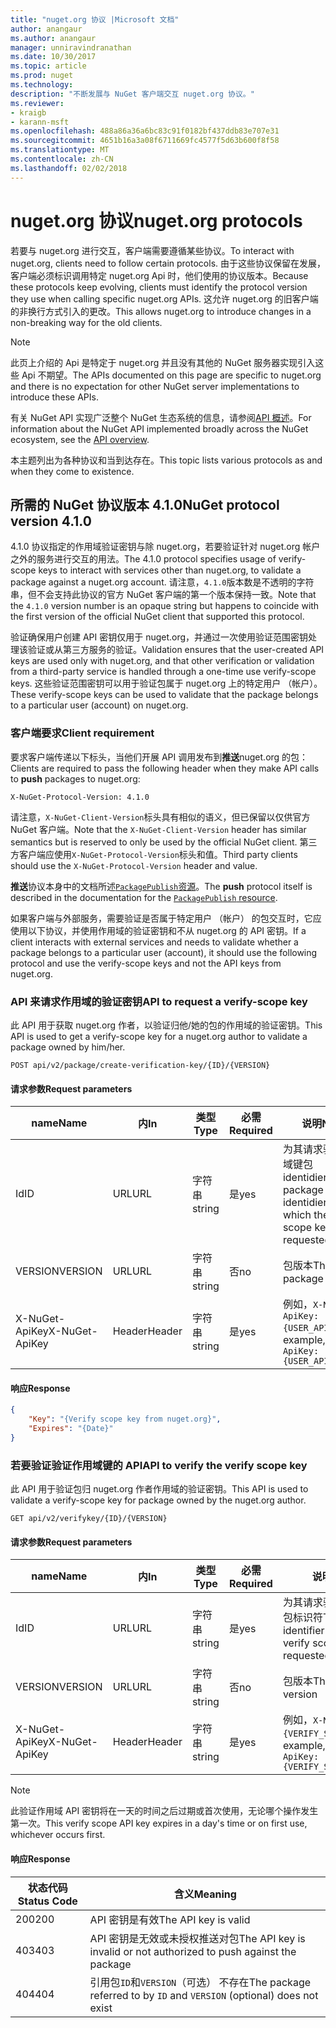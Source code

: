 ```yaml
---
title: "nuget.org 协议 |Microsoft 文档"
author: anangaur
ms.author: anangaur
manager: unniravindranathan
ms.date: 10/30/2017
ms.topic: article
ms.prod: nuget
ms.technology: 
description: "不断发展与 NuGet 客户端交互 nuget.org 协议。"
ms.reviewer:
- kraigb
- karann-msft
ms.openlocfilehash: 488a86a36a6bc83c91f0182bf437ddb83e707e31
ms.sourcegitcommit: 4651b16a3a08f6711669fc4577f5d63b600f8f58
ms.translationtype: MT
ms.contentlocale: zh-CN
ms.lasthandoff: 02/02/2018
---
```

# <a name="nugetorg-protocols"></a><span data-ttu-id="6d991-103">nuget.org 协议</span><span class="sxs-lookup"><span data-stu-id="6d991-103">nuget.org protocols</span></span>

<span data-ttu-id="6d991-104">若要与 nuget.org 进行交互，客户端需要遵循某些协议。</span><span class="sxs-lookup"><span data-stu-id="6d991-104">To interact with nuget.org, clients need to follow certain protocols.</span></span> <span data-ttu-id="6d991-105">由于这些协议保留在发展，客户端必须标识调用特定 nuget.org Api 时，他们使用的协议版本。</span><span class="sxs-lookup"><span data-stu-id="6d991-105">Because these protocols keep evolving, clients must identify the protocol version they use when calling specific nuget.org APIs.</span></span> <span data-ttu-id="6d991-106">这允许 nuget.org 的旧客户端的非换行方式引入的更改。</span><span class="sxs-lookup"><span data-stu-id="6d991-106">This allows nuget.org to introduce changes in a non-breaking way for the old clients.</span></span>

> [!Note]
> <span data-ttu-id="6d991-107">此页上介绍的 Api 是特定于 nuget.org 并且没有其他的 NuGet 服务器实现引入这些 Api 不期望。</span><span class="sxs-lookup"><span data-stu-id="6d991-107">The APIs documented on this page are specific to nuget.org and there is no expectation for other NuGet server implementations to introduce these APIs.</span></span> 

<span data-ttu-id="6d991-108">有关 NuGet API 实现广泛整个 NuGet 生态系统的信息，请参阅[API 概述](overview.md)。</span><span class="sxs-lookup"><span data-stu-id="6d991-108">For information about the NuGet API implemented broadly across the NuGet ecosystem, see the [API overview](overview.md).</span></span>

<span data-ttu-id="6d991-109">本主题列出为各种协议和当到达存在。</span><span class="sxs-lookup"><span data-stu-id="6d991-109">This topic lists various protocols as and when they come to existence.</span></span>

## <a name="nuget-protocol-version-410"></a><span data-ttu-id="6d991-110">所需的 NuGet 协议版本 4.1.0</span><span class="sxs-lookup"><span data-stu-id="6d991-110">NuGet protocol version 4.1.0</span></span>

<span data-ttu-id="6d991-111">4.1.0 协议指定的作用域验证密钥与除 nuget.org，若要验证针对 nuget.org 帐户之外的服务进行交互的用法。</span><span class="sxs-lookup"><span data-stu-id="6d991-111">The 4.1.0 protocol specifies usage of verify-scope keys to interact with services other than nuget.org, to validate a package against a nuget.org account.</span></span> <span data-ttu-id="6d991-112">请注意，`4.1.0`版本数是不透明的字符串，但不会支持此协议的官方 NuGet 客户端的第一个版本保持一致。</span><span class="sxs-lookup"><span data-stu-id="6d991-112">Note that the `4.1.0` version number is an opaque string but happens to coincide with the first version of the official NuGet client that supported this protocol.</span></span>

<span data-ttu-id="6d991-113">验证确保用户创建 API 密钥仅用于 nuget.org，并通过一次使用验证范围密钥处理该验证或从第三方服务的验证。</span><span class="sxs-lookup"><span data-stu-id="6d991-113">Validation ensures that the user-created API keys are used only with nuget.org, and that other verification or validation from a third-party service is handled through a one-time use verify-scope keys.</span></span> <span data-ttu-id="6d991-114">这些验证范围密钥可以用于验证包属于 nuget.org 上的特定用户 （帐户）。</span><span class="sxs-lookup"><span data-stu-id="6d991-114">These verify-scope keys can be used to validate that the package belongs to a particular user (account) on nuget.org.</span></span>

### <a name="client-requirement"></a><span data-ttu-id="6d991-115">客户端要求</span><span class="sxs-lookup"><span data-stu-id="6d991-115">Client requirement</span></span>

<span data-ttu-id="6d991-116">要求客户端传递以下标头，当他们开展 API 调用发布到**推送**nuget.org 的包：</span><span class="sxs-lookup"><span data-stu-id="6d991-116">Clients are required to pass the following header when they make API calls to **push** packages to nuget.org:</span></span>

    X-NuGet-Protocol-Version: 4.1.0

<span data-ttu-id="6d991-117">请注意，`X-NuGet-Client-Version`标头具有相似的语义，但已保留以仅供官方 NuGet 客户端。</span><span class="sxs-lookup"><span data-stu-id="6d991-117">Note that the `X-NuGet-Client-Version` header has similar semantics but is reserved to only be used by the official NuGet client.</span></span> <span data-ttu-id="6d991-118">第三方客户端应使用`X-NuGet-Protocol-Version`标头和值。</span><span class="sxs-lookup"><span data-stu-id="6d991-118">Third party clients should use the `X-NuGet-Protocol-Version` header and value.</span></span>

<span data-ttu-id="6d991-119">**推送**协议本身中的文档所述[`PackagePublish`资源](package-publish-resource.md)。</span><span class="sxs-lookup"><span data-stu-id="6d991-119">The **push** protocol itself is described in the documentation for the [`PackagePublish` resource](package-publish-resource.md).</span></span>

<span data-ttu-id="6d991-120">如果客户端与外部服务，需要验证是否属于特定用户 （帐户） 的包交互时，它应使用以下协议，并使用作用域的验证密钥和不从 nuget.org 的 API 密钥。</span><span class="sxs-lookup"><span data-stu-id="6d991-120">If a client interacts with external services and needs to validate whether a package belongs to a particular user (account), it should use the following protocol and use the verify-scope keys and not the API keys from nuget.org.</span></span>

### <a name="api-to-request-a-verify-scope-key"></a><span data-ttu-id="6d991-121">API 来请求作用域的验证密钥</span><span class="sxs-lookup"><span data-stu-id="6d991-121">API to request a verify-scope key</span></span>

<span data-ttu-id="6d991-122">此 API 用于获取 nuget.org 作者，以验证归他/她的包的作用域的验证密钥。</span><span class="sxs-lookup"><span data-stu-id="6d991-122">This API is used to get a verify-scope key for a nuget.org author to validate a package owned by him/her.</span></span>

    POST api/v2/package/create-verification-key/{ID}/{VERSION}

#### <a name="request-parameters"></a><span data-ttu-id="6d991-123">请求参数</span><span class="sxs-lookup"><span data-stu-id="6d991-123">Request parameters</span></span>

<span data-ttu-id="6d991-124">name</span><span class="sxs-lookup"><span data-stu-id="6d991-124">Name</span></span>           | <span data-ttu-id="6d991-125">内</span><span class="sxs-lookup"><span data-stu-id="6d991-125">In</span></span>     | <span data-ttu-id="6d991-126">类型</span><span class="sxs-lookup"><span data-stu-id="6d991-126">Type</span></span>   | <span data-ttu-id="6d991-127">必需</span><span class="sxs-lookup"><span data-stu-id="6d991-127">Required</span></span> | <span data-ttu-id="6d991-128">说明</span><span class="sxs-lookup"><span data-stu-id="6d991-128">Notes</span></span>
-------------- | ------ | ------ | -------- | -----
<span data-ttu-id="6d991-129">Id</span><span class="sxs-lookup"><span data-stu-id="6d991-129">ID</span></span>             | <span data-ttu-id="6d991-130">URL</span><span class="sxs-lookup"><span data-stu-id="6d991-130">URL</span></span>    | <span data-ttu-id="6d991-131">字符串</span><span class="sxs-lookup"><span data-stu-id="6d991-131">string</span></span> | <span data-ttu-id="6d991-132">是</span><span class="sxs-lookup"><span data-stu-id="6d991-132">yes</span></span>      | <span data-ttu-id="6d991-133">为其请求验证作用域键包 identidier</span><span class="sxs-lookup"><span data-stu-id="6d991-133">The package identidier for which the verify scope key is requested</span></span>
<span data-ttu-id="6d991-134">VERSION</span><span class="sxs-lookup"><span data-stu-id="6d991-134">VERSION</span></span>        | <span data-ttu-id="6d991-135">URL</span><span class="sxs-lookup"><span data-stu-id="6d991-135">URL</span></span>    | <span data-ttu-id="6d991-136">字符串</span><span class="sxs-lookup"><span data-stu-id="6d991-136">string</span></span> | <span data-ttu-id="6d991-137">否</span><span class="sxs-lookup"><span data-stu-id="6d991-137">no</span></span>       | <span data-ttu-id="6d991-138">包版本</span><span class="sxs-lookup"><span data-stu-id="6d991-138">The package version</span></span>
<span data-ttu-id="6d991-139">X-NuGet-ApiKey</span><span class="sxs-lookup"><span data-stu-id="6d991-139">X-NuGet-ApiKey</span></span> | <span data-ttu-id="6d991-140">Header</span><span class="sxs-lookup"><span data-stu-id="6d991-140">Header</span></span> | <span data-ttu-id="6d991-141">字符串</span><span class="sxs-lookup"><span data-stu-id="6d991-141">string</span></span> | <span data-ttu-id="6d991-142">是</span><span class="sxs-lookup"><span data-stu-id="6d991-142">yes</span></span>      | <span data-ttu-id="6d991-143">例如，`X-NuGet-ApiKey: {USER_API_KEY}`</span><span class="sxs-lookup"><span data-stu-id="6d991-143">For example, `X-NuGet-ApiKey: {USER_API_KEY}`</span></span>

#### <a name="response"></a><span data-ttu-id="6d991-144">响应</span><span class="sxs-lookup"><span data-stu-id="6d991-144">Response</span></span>

```json
{
    "Key": "{Verify scope key from nuget.org}",
    "Expires": "{Date}"
}
```

### <a name="api-to-verify-the-verify-scope-key"></a><span data-ttu-id="6d991-145">若要验证验证作用域键的 API</span><span class="sxs-lookup"><span data-stu-id="6d991-145">API to verify the verify scope key</span></span>

<span data-ttu-id="6d991-146">此 API 用于验证包归 nuget.org 作者作用域的验证密钥。</span><span class="sxs-lookup"><span data-stu-id="6d991-146">This API is used to validate a verify-scope key for package owned by the nuget.org author.</span></span>

    GET api/v2/verifykey/{ID}/{VERSION}

#### <a name="request-parameters"></a><span data-ttu-id="6d991-147">请求参数</span><span class="sxs-lookup"><span data-stu-id="6d991-147">Request parameters</span></span>

<span data-ttu-id="6d991-148">name</span><span class="sxs-lookup"><span data-stu-id="6d991-148">Name</span></span>           | <span data-ttu-id="6d991-149">内</span><span class="sxs-lookup"><span data-stu-id="6d991-149">In</span></span>     | <span data-ttu-id="6d991-150">类型</span><span class="sxs-lookup"><span data-stu-id="6d991-150">Type</span></span>   | <span data-ttu-id="6d991-151">必需</span><span class="sxs-lookup"><span data-stu-id="6d991-151">Required</span></span> | <span data-ttu-id="6d991-152">说明</span><span class="sxs-lookup"><span data-stu-id="6d991-152">Notes</span></span>
-------------  | ------ | ------ | -------- | -----
<span data-ttu-id="6d991-153">Id</span><span class="sxs-lookup"><span data-stu-id="6d991-153">ID</span></span>             | <span data-ttu-id="6d991-154">URL</span><span class="sxs-lookup"><span data-stu-id="6d991-154">URL</span></span>    | <span data-ttu-id="6d991-155">字符串</span><span class="sxs-lookup"><span data-stu-id="6d991-155">string</span></span> | <span data-ttu-id="6d991-156">是</span><span class="sxs-lookup"><span data-stu-id="6d991-156">yes</span></span>      | <span data-ttu-id="6d991-157">为其请求验证作用域键包标识符</span><span class="sxs-lookup"><span data-stu-id="6d991-157">The package identifier for which the verify scope key is requested</span></span>
<span data-ttu-id="6d991-158">VERSION</span><span class="sxs-lookup"><span data-stu-id="6d991-158">VERSION</span></span>        | <span data-ttu-id="6d991-159">URL</span><span class="sxs-lookup"><span data-stu-id="6d991-159">URL</span></span>    | <span data-ttu-id="6d991-160">字符串</span><span class="sxs-lookup"><span data-stu-id="6d991-160">string</span></span> | <span data-ttu-id="6d991-161">否</span><span class="sxs-lookup"><span data-stu-id="6d991-161">no</span></span>       | <span data-ttu-id="6d991-162">包版本</span><span class="sxs-lookup"><span data-stu-id="6d991-162">The package version</span></span>
<span data-ttu-id="6d991-163">X-NuGet-ApiKey</span><span class="sxs-lookup"><span data-stu-id="6d991-163">X-NuGet-ApiKey</span></span> | <span data-ttu-id="6d991-164">Header</span><span class="sxs-lookup"><span data-stu-id="6d991-164">Header</span></span> | <span data-ttu-id="6d991-165">字符串</span><span class="sxs-lookup"><span data-stu-id="6d991-165">string</span></span> | <span data-ttu-id="6d991-166">是</span><span class="sxs-lookup"><span data-stu-id="6d991-166">yes</span></span>      | <span data-ttu-id="6d991-167">例如，`X-NuGet-ApiKey: {VERIFY_SCOPE_KEY}`</span><span class="sxs-lookup"><span data-stu-id="6d991-167">For example, `X-NuGet-ApiKey: {VERIFY_SCOPE_KEY}`</span></span>

> [!Note]
> <span data-ttu-id="6d991-168">此验证作用域 API 密钥将在一天的时间之后过期或首次使用，无论哪个操作发生第一次。</span><span class="sxs-lookup"><span data-stu-id="6d991-168">This verify scope API key expires in a day's time or on first use, whichever occurs first.</span></span>

#### <a name="response"></a><span data-ttu-id="6d991-169">响应</span><span class="sxs-lookup"><span data-stu-id="6d991-169">Response</span></span>

<span data-ttu-id="6d991-170">状态代码</span><span class="sxs-lookup"><span data-stu-id="6d991-170">Status Code</span></span> | <span data-ttu-id="6d991-171">含义</span><span class="sxs-lookup"><span data-stu-id="6d991-171">Meaning</span></span>
----------- | -------
<span data-ttu-id="6d991-172">200</span><span class="sxs-lookup"><span data-stu-id="6d991-172">200</span></span>         | <span data-ttu-id="6d991-173">API 密钥是有效</span><span class="sxs-lookup"><span data-stu-id="6d991-173">The API key is valid</span></span>
<span data-ttu-id="6d991-174">403</span><span class="sxs-lookup"><span data-stu-id="6d991-174">403</span></span>         | <span data-ttu-id="6d991-175">API 密钥是无效或未授权推送对包</span><span class="sxs-lookup"><span data-stu-id="6d991-175">The API key is invalid or not authorized to push against the package</span></span>
<span data-ttu-id="6d991-176">404</span><span class="sxs-lookup"><span data-stu-id="6d991-176">404</span></span>         | <span data-ttu-id="6d991-177">引用包`ID`和`VERSION`（可选） 不存在</span><span class="sxs-lookup"><span data-stu-id="6d991-177">The package referred to by `ID` and `VERSION` (optional) does not exist</span></span>
